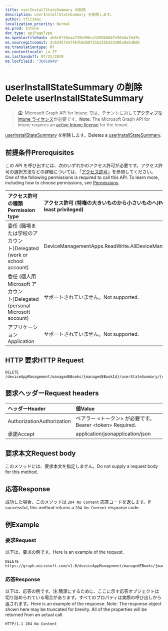 ```yaml
---
title: userInstallStateSummary の削除
description: userInstallStateSummary を削除します。
author: tfitzmac
localization_priority: Normal
ms.prod: Intune
doc_type: apiPageType
ms.openlocfilehash: ab8c8f28eaa735b99bce3209b8047e98d4afbd7b
ms.sourcegitcommit: 2c62457e57467b8d50f21b255b553106a9a5d8d6
ms.translationtype: MT
ms.contentlocale: ja-JP
ms.lasthandoff: 07/31/2019
ms.locfileid: "36019948"
---
```

# <a name="delete-userinstallstatesummary"></a><span data-ttu-id="abdb6-103">userInstallStateSummary の削除</span><span class="sxs-lookup"><span data-stu-id="abdb6-103">Delete userInstallStateSummary</span></span>

> <span data-ttu-id="abdb6-104">**注:** Microsoft Graph API for Intune では、テナントに対して[アクティブな intune ライセンス](https://go.microsoft.com/fwlink/?linkid=839381)が必要です。</span><span class="sxs-lookup"><span data-stu-id="abdb6-104">**Note:** The Microsoft Graph API for Intune requires an [active Intune license](https://go.microsoft.com/fwlink/?linkid=839381) for the tenant.</span></span>

<span data-ttu-id="abdb6-105">[userInstallStateSummary](../resources/intune-books-userinstallstatesummary.md) を削除します。</span><span class="sxs-lookup"><span data-stu-id="abdb6-105">Deletes a [userInstallStateSummary](../resources/intune-books-userinstallstatesummary.md).</span></span>

## <a name="prerequisites"></a><span data-ttu-id="abdb6-106">前提条件</span><span class="sxs-lookup"><span data-stu-id="abdb6-106">Prerequisites</span></span>
<span data-ttu-id="abdb6-p101">この API を呼び出すには、次のいずれかのアクセス許可が必要です。アクセス許可の選択方法などの詳細については、「[アクセス許可](/graph/permissions-reference)」を参照してください。</span><span class="sxs-lookup"><span data-stu-id="abdb6-p101">One of the following permissions is required to call this API. To learn more, including how to choose permissions, see [Permissions](/graph/permissions-reference).</span></span>

|<span data-ttu-id="abdb6-109">アクセス許可の種類</span><span class="sxs-lookup"><span data-stu-id="abdb6-109">Permission type</span></span>|<span data-ttu-id="abdb6-110">アクセス許可 (特権の大きいものから小さいものへ)</span><span class="sxs-lookup"><span data-stu-id="abdb6-110">Permissions (from most to least privileged)</span></span>|
|:---|:---|
|<span data-ttu-id="abdb6-111">委任 (職場または学校のアカウント)</span><span class="sxs-lookup"><span data-stu-id="abdb6-111">Delegated (work or school account)</span></span>|<span data-ttu-id="abdb6-112">DeviceManagementApps.ReadWrite.All</span><span class="sxs-lookup"><span data-stu-id="abdb6-112">DeviceManagementApps.ReadWrite.All</span></span>|
|<span data-ttu-id="abdb6-113">委任 (個人用 Microsoft アカウント)</span><span class="sxs-lookup"><span data-stu-id="abdb6-113">Delegated (personal Microsoft account)</span></span>|<span data-ttu-id="abdb6-114">サポートされていません。</span><span class="sxs-lookup"><span data-stu-id="abdb6-114">Not supported.</span></span>|
|<span data-ttu-id="abdb6-115">アプリケーション</span><span class="sxs-lookup"><span data-stu-id="abdb6-115">Application</span></span>|<span data-ttu-id="abdb6-116">サポートされていません。</span><span class="sxs-lookup"><span data-stu-id="abdb6-116">Not supported.</span></span>|

## <a name="http-request"></a><span data-ttu-id="abdb6-117">HTTP 要求</span><span class="sxs-lookup"><span data-stu-id="abdb6-117">HTTP Request</span></span>
<!-- {
  "blockType": "ignored"
}
-->
``` http
DELETE /deviceAppManagement/managedEBooks/{managedEBookId}/userStateSummary/{userInstallStateSummaryId}
```

## <a name="request-headers"></a><span data-ttu-id="abdb6-118">要求ヘッダー</span><span class="sxs-lookup"><span data-stu-id="abdb6-118">Request headers</span></span>
|<span data-ttu-id="abdb6-119">ヘッダー</span><span class="sxs-lookup"><span data-stu-id="abdb6-119">Header</span></span>|<span data-ttu-id="abdb6-120">値</span><span class="sxs-lookup"><span data-stu-id="abdb6-120">Value</span></span>|
|:---|:---|
|<span data-ttu-id="abdb6-121">Authorization</span><span class="sxs-lookup"><span data-stu-id="abdb6-121">Authorization</span></span>|<span data-ttu-id="abdb6-122">ベアラー &lt;トークン&gt; が必要です。</span><span class="sxs-lookup"><span data-stu-id="abdb6-122">Bearer &lt;token&gt; Required.</span></span>|
|<span data-ttu-id="abdb6-123">承諾</span><span class="sxs-lookup"><span data-stu-id="abdb6-123">Accept</span></span>|<span data-ttu-id="abdb6-124">application/json</span><span class="sxs-lookup"><span data-stu-id="abdb6-124">application/json</span></span>|

## <a name="request-body"></a><span data-ttu-id="abdb6-125">要求本文</span><span class="sxs-lookup"><span data-stu-id="abdb6-125">Request body</span></span>
<span data-ttu-id="abdb6-126">このメソッドには、要求本文を指定しません。</span><span class="sxs-lookup"><span data-stu-id="abdb6-126">Do not supply a request body for this method.</span></span>

## <a name="response"></a><span data-ttu-id="abdb6-127">応答</span><span class="sxs-lookup"><span data-stu-id="abdb6-127">Response</span></span>
<span data-ttu-id="abdb6-128">成功した場合、このメソッドは `204 No Content` 応答コードを返します。</span><span class="sxs-lookup"><span data-stu-id="abdb6-128">If successful, this method returns a `204 No Content` response code.</span></span>

## <a name="example"></a><span data-ttu-id="abdb6-129">例</span><span class="sxs-lookup"><span data-stu-id="abdb6-129">Example</span></span>

### <a name="request"></a><span data-ttu-id="abdb6-130">要求</span><span class="sxs-lookup"><span data-stu-id="abdb6-130">Request</span></span>
<span data-ttu-id="abdb6-131">以下は、要求の例です。</span><span class="sxs-lookup"><span data-stu-id="abdb6-131">Here is an example of the request.</span></span>
``` http
DELETE https://graph.microsoft.com/v1.0/deviceAppManagement/managedEBooks/{managedEBookId}/userStateSummary/{userInstallStateSummaryId}
```

### <a name="response"></a><span data-ttu-id="abdb6-132">応答</span><span class="sxs-lookup"><span data-stu-id="abdb6-132">Response</span></span>
<span data-ttu-id="abdb6-p102">以下は、応答の例です。注:簡潔にするために、ここに示す応答オブジェクトは切り詰められている場合があります。すべてのプロパティは実際の呼び出しから返されます。</span><span class="sxs-lookup"><span data-stu-id="abdb6-p102">Here is an example of the response. Note: The response object shown here may be truncated for brevity. All of the properties will be returned from an actual call.</span></span>
``` http
HTTP/1.1 204 No Content
```



